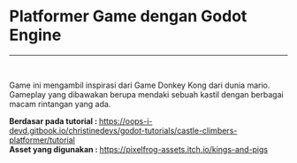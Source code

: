 <h1>Platformer Game dengan Godot Engine</h1>
<hr>
<br>

Game ini mengambil inspirasi dari Game Donkey Kong dari dunia mario. Gameplay yang dibawakan berupa mendaki sebuah kastil dengan berbagai macam rintangan yang ada. <br>

<strong>Berdasar pada tutorial : </strong> https://oops-i-devd.gitbook.io/christinedevs/godot-tutorials/castle-climbers-platformer/tutorial <br>
<strong>Asset yang digunakan : </strong> https://pixelfrog-assets.itch.io/kings-and-pigs

